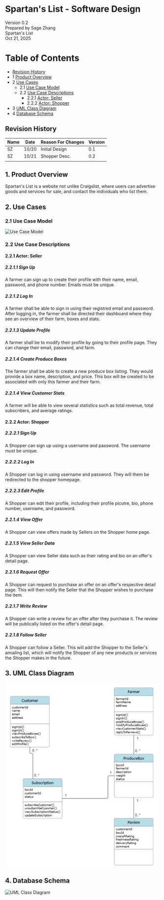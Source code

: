 # Spartan's List - Software Design 

Version 0.2  
Prepared by Sage Zhang\
Spartan's List\
Oct 21, 2025

Table of Contents
=================
* [Revision History](#revision-history)
* 1 [Product Overview](#1-product-overview)
* 2 [Use Cases](#2-use-cases)
  * 2.1 [Use Case Model](#21-use-case-model)
  * 2.2 [Use Case Descriptions](#22-use-case-descriptions)
    * 2.2.1 [Actor: Seller](#221-actor-seller)
    * 2.2.2 [Actor: Shopper](#222-actor-shopper) 
* 3 [UML Class Diagram](#3-uml-class-diagram)
* 4 [Database Schema](#4-database-schema)

## Revision History
| Name | Date    | Reason For Changes  | Version   |
| ---- | ------- | ------------------- | --------- |
|  SZ  |10/20    | Initial Design      |    0.1    |
|  SZ  |10/21    | Shopper Desc.       |    0.2    |
|      |         |                     |           |

## 1. Product Overview
Spartan's List is a website not unlike Craigslist, where users can advertise goods and services for sale, and contact the individuals who list them.

## 2. Use Cases
### 2.1 Use Case Model
![Use Case Model](use-case-diagram.jpg)

### 2.2 Use Case Descriptions

#### 2.2.1 Actor: Seller
##### 2.2.1.1 Sign Up
A farmer can sign up to create their profile with their name, email, password, and phone number. Emails must be unique.
##### 2.2.1.2 Log In
A farmer shall be able to sign in using their registred email and password. After logging in, the farmer shall be directed their dashboard where they see an overview of their farm, boxes and stats.
##### 2.2.1.3 Update Profile
A farmer shall be to modify their profile by going to their profile page. They can change their email, password, and farm.
##### 2.2.1.4 Create Produce Boxes
The farmer shall be able to create a new produce box listing. They would provide a box name, description, and price. This box will be created to be associated with only this farmer and their farm.
##### 2.2.1.4 View Customer Stats
A farmer will be able to view several statistics such as total revenue, total subscribers, and average ratings.

#### 2.2.2 Actor: Shopper
##### 2.2.2.1 Sign Up
A Shopper can sign up using a username and password. The username must be unique.
##### 2.2.2.2 Log In
A Shopper can log in using username and password. They will them be redirected to the shopper homepage. 
##### 2.2.2.3 Edit Profile
A Shopper can edit their profile, including their profile picutre, bio, phone number, username, and password.
##### 2.2.1.4 View Offer
A Shopper can view offers made by Sellers on the Shopper home page. 
##### 2.2.1.5 View Seller Data
A Shopper can view Seller data such as their rating and bio on an offer's detail page.
##### 2.2.1.6 Request Offer
A Shopper can request to purchase an offer on an offer's respective detail page. This will then notify the Seller that the Shopper wishes to purchase the item.
##### 2.2.1.7 Write Review
A Shopper can write a review for an offer after they purchase it. The review will be publically listed on the offer's detail page.
##### 2.2.1.8 Follow Seller
A Shopper can follow a Seller. This will add the Shopper to the Seller's amialing list, which will notify the Shopper of any new products or services the Shopper makes in the future. 

## 3. UML Class Diagram
![UML Class Diagram](https://github.com/csc340-uncg/f25-team0/blob/main/doc/Object-Oriented-Design/class-diagram.png)

## 4. Database Schema
![UML Class Diagram](database-schema.jpg)